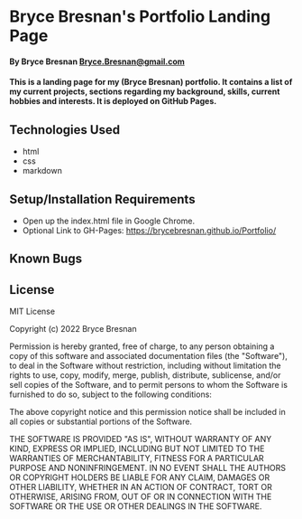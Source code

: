 # Bryce Bresnan's Portfolio Landing Page

#### By Bryce Bresnan <Bryce.Bresnan@gmail.com>

#### This is a landing page for my (Bryce Bresnan) portfolio. It contains a list of my current projects, sections regarding my background, skills, current hobbies and interests. It is deployed on GitHub Pages.

## Technologies Used

* html
* css
* markdown


## Setup/Installation Requirements

* Open up the index.html file in Google Chrome.
* Optional Link to GH-Pages: https://brycebresnan.github.io/Portfolio/

## Known Bugs

## License
MIT License

Copyright (c) 2022 Bryce Bresnan

Permission is hereby granted, free of charge, to any person obtaining a copy
of this software and associated documentation files (the "Software"), to deal
in the Software without restriction, including without limitation the rights
to use, copy, modify, merge, publish, distribute, sublicense, and/or sell
copies of the Software, and to permit persons to whom the Software is
furnished to do so, subject to the following conditions:

The above copyright notice and this permission notice shall be included in all
copies or substantial portions of the Software.

THE SOFTWARE IS PROVIDED "AS IS", WITHOUT WARRANTY OF ANY KIND, EXPRESS OR
IMPLIED, INCLUDING BUT NOT LIMITED TO THE WARRANTIES OF MERCHANTABILITY,
FITNESS FOR A PARTICULAR PURPOSE AND NONINFRINGEMENT. IN NO EVENT SHALL THE
AUTHORS OR COPYRIGHT HOLDERS BE LIABLE FOR ANY CLAIM, DAMAGES OR OTHER
LIABILITY, WHETHER IN AN ACTION OF CONTRACT, TORT OR OTHERWISE, ARISING FROM,
OUT OF OR IN CONNECTION WITH THE SOFTWARE OR THE USE OR OTHER DEALINGS IN THE
SOFTWARE.